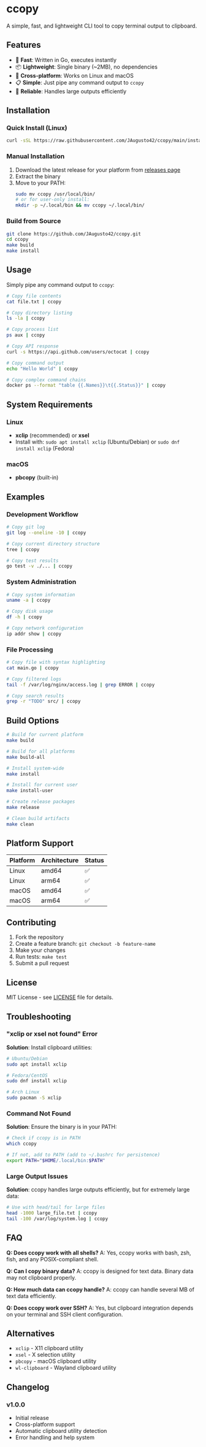 # ccopy

A simple, fast, and lightweight CLI tool to copy terminal output to clipboard.

## Features

- 🚀 **Fast**: Written in Go, executes instantly
- 📦 **Lightweight**: Single binary (~2MB), no dependencies
- 🔄 **Cross-platform**: Works on Linux and macOS
- 📋 **Simple**: Just pipe any command output to `ccopy`
- 🎯 **Reliable**: Handles large outputs efficiently

## Installation

### Quick Install (Linux)

```bash
curl -sSL https://raw.githubusercontent.com/JAugusto42/ccopy/main/install.sh | bash
```

### Manual Installation

1. Download the latest release for your platform from [releases page](https://github.com/JAugusto42/ccopy/releases)
2. Extract the binary
3. Move to your PATH:
   ```bash
   sudo mv ccopy /usr/local/bin/
   # or for user-only install:
   mkdir -p ~/.local/bin && mv ccopy ~/.local/bin/
   ```

### Build from Source

```bash
git clone https://github.com/JAugusto42/ccopy.git
cd ccopy
make build
make install
```

## Usage

Simply pipe any command output to `ccopy`:

```bash
# Copy file contents
cat file.txt | ccopy

# Copy directory listing
ls -la | ccopy

# Copy process list
ps aux | ccopy

# Copy API response
curl -s https://api.github.com/users/octocat | ccopy

# Copy command output
echo "Hello World" | ccopy

# Copy complex command chains
docker ps --format "table {{.Names}}\t{{.Status}}" | ccopy
```

## System Requirements

### Linux
- **xclip** (recommended) or **xsel**
- Install with: `sudo apt install xclip` (Ubuntu/Debian) or `sudo dnf install xclip` (Fedora)

### macOS
- **pbcopy** (built-in)

## Examples

### Development Workflow
```bash
# Copy git log
git log --oneline -10 | ccopy

# Copy current directory structure
tree | ccopy

# Copy test results
go test -v ./... | ccopy
```

### System Administration
```bash
# Copy system information
uname -a | ccopy

# Copy disk usage
df -h | ccopy

# Copy network configuration
ip addr show | ccopy
```

### File Processing
```bash
# Copy file with syntax highlighting
cat main.go | ccopy

# Copy filtered logs
tail -f /var/log/nginx/access.log | grep ERROR | ccopy

# Copy search results
grep -r "TODO" src/ | ccopy
```

## Build Options

```bash
# Build for current platform
make build

# Build for all platforms
make build-all

# Install system-wide
make install

# Install for current user
make install-user

# Create release packages
make release

# Clean build artifacts
make clean
```

## Platform Support

| Platform | Architecture | Status |
|----------|--------------|--------|
| Linux    | amd64        | ✅     |
| Linux    | arm64        | ✅     |
| macOS    | amd64        | ✅     |
| macOS    | arm64        | ✅     |

## Contributing

1. Fork the repository
2. Create a feature branch: `git checkout -b feature-name`
3. Make your changes
4. Run tests: `make test`
5. Submit a pull request

## License

MIT License - see [LICENSE](LICENSE) file for details.

## Troubleshooting

### "xclip or xsel not found" Error

**Solution**: Install clipboard utilities:
```bash
# Ubuntu/Debian
sudo apt install xclip

# Fedora/CentOS
sudo dnf install xclip

# Arch Linux
sudo pacman -S xclip
```

### Command Not Found

**Solution**: Ensure the binary is in your PATH:
```bash
# Check if ccopy is in PATH
which ccopy

# If not, add to PATH (add to ~/.bashrc for persistence)
export PATH="$HOME/.local/bin:$PATH"
```

### Large Output Issues

**Solution**: ccopy handles large outputs efficiently, but for extremely large data:
```bash
# Use with head/tail for large files
head -1000 large_file.txt | ccopy
tail -100 /var/log/system.log | ccopy
```

## FAQ

**Q: Does ccopy work with all shells?**
A: Yes, ccopy works with bash, zsh, fish, and any POSIX-compliant shell.

**Q: Can I copy binary data?**
A: ccopy is designed for text data. Binary data may not clipboard properly.

**Q: How much data can ccopy handle?**
A: ccopy can handle several MB of text data efficiently.

**Q: Does ccopy work over SSH?**
A: Yes, but clipboard integration depends on your terminal and SSH client configuration.

## Alternatives

- `xclip` - X11 clipboard utility
- `xsel` - X selection utility  
- `pbcopy` - macOS clipboard utility
- `wl-clipboard` - Wayland clipboard utility

## Changelog

### v1.0.0
- Initial release
- Cross-platform support
- Automatic clipboard utility detection
- Error handling and help system
